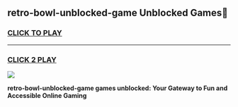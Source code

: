 
## retro-bowl-unblocked-game Unblocked Games👋
<h3>
<a href="https://news.freeplayer.one?title=retro-bowl-unblocked-game&ref=16F">CLICK TO PLAY</a></h3>
<hr>

<h3>
<a href="https://news.freeplayer.one?title=retro-bowl-unblocked-game&ref=16F">CLICK 2 PLAY</a>
  
</h3>

<a href="https://news.freeplayer.one?title=retro-bowl-unblocked-game&ref=16F/"><img src="https://clearcache.store/games.png"></a>


**retro-bowl-unblocked-game games unblocked: Your Gateway to Fun and Accessible Online Gaming**
